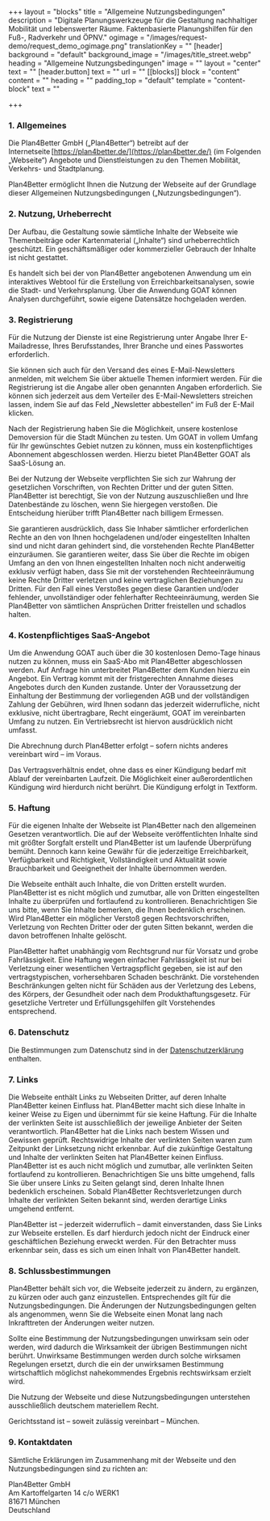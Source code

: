 +++
layout = "blocks"
title = "Allgemeine Nutzungsbedingungen"
description = "Digitale Planungswerkzeuge für die Gestaltung nachhaltiger Mobilität und lebenswerter Räume. Faktenbasierte Planungshilfen für den Fuß-, Radverkehr und ÖPNV."
ogimage = "/images/request-demo/request_demo_ogimage.png"
translationKey = ""
[header]
background = "default"
background_image = "/images/title_street.webp"
heading = "Allgemeine Nutzungsbedingungen"
image = ""
layout = "center"
text = ""
[header.button]
text = ""
url = ""
[[blocks]]
block = "content"
content = ""
heading = ""
padding_top = "default"
template = "content-block"
text = ""

+++
 

### 1. Allgemeines 

Die Plan4Better GmbH („Plan4Better“) betreibt auf der Internetseite [https://plan4better.de/](https://plan4better.de/) (im Folgenden „Webseite“) Angebote und Dienstleistungen zu den Themen Mobilität, Verkehrs- und Stadtplanung. 

Plan4Better ermöglicht Ihnen die Nutzung der Webseite auf der Grundlage dieser Allgemeinen Nutzungsbedingungen („Nutzungsbedingungen“). 

### 2. Nutzung, Urheberrecht 

Der Aufbau, die Gestaltung sowie sämtliche Inhalte der Webseite wie Themenbeiträge oder Kartenmaterial („Inhalte“) sind urheberrechtlich geschützt. Ein geschäftsmäßiger oder kommerzieller Gebrauch der Inhalte ist nicht gestattet. 

Es handelt sich bei der von Plan4Better angebotenen Anwendung um ein interaktives Webtool für die Erstellung von Erreichbarkeitsanalysen, sowie die Stadt- und Verkehrsplanung. Über die Anwendung GOAT können Analysen durchgeführt, sowie eigene Datensätze hochgeladen werden. 

### 3. Registrierung 

Für die Nutzung der Dienste ist eine Registrierung unter Angabe Ihrer E-Mailadresse, Ihres Berufsstandes, Ihrer Branche und eines Passwortes erforderlich.   

Sie können sich auch für den Versand des eines E-Mail-Newsletters anmelden, mit welchem Sie über aktuelle Themen informiert werden. Für die Registrierung ist die Angabe aller oben genannten Angaben erforderlich. Sie können sich jederzeit aus dem Verteiler des E-Mail-Newsletters streichen lassen, indem Sie auf das Feld „Newsletter abbestellen“ im Fuß der E-Mail klicken. 

Nach der Registrierung haben Sie die Möglichkeit, unsere kostenlose Demoversion für die Stadt München zu testen. Um GOAT in vollem Umfang für Ihr gewünschtes Gebiet nutzen zu können, muss ein kostenpflichtiges Abonnement abgeschlossen werden. Hierzu bietet Plan4Better GOAT als SaaS-Lösung an.  

Bei der Nutzung der Webseite verpflichten Sie sich zur Wahrung der gesetzlichen Vorschriften, von Rechten Dritter und der guten Sitten. Plan4Better ist berechtigt, Sie von der Nutzung auszuschließen und Ihre Datenbestände zu löschen, wenn Sie hiergegen verstoßen. Die Entscheidung hierüber trifft Plan4Better nach billigem Ermessen. 

Sie garantieren ausdrücklich, dass Sie Inhaber sämtlicher erforderlichen Rechte an den von Ihnen hochgeladenen und/oder eingestellten Inhalten sind und nicht daran gehindert sind, die vorstehenden Rechte Plan4Better einzuräumen. Sie garantieren weiter, dass Sie über die Rechte im obigen Umfang an den von Ihnen eingestellten Inhalten noch nicht anderweitig exklusiv verfügt haben, dass Sie mit der vorstehenden Rechteeinräumung keine Rechte Dritter verletzen und keine vertraglichen Beziehungen zu Dritten. Für den Fall eines Verstoßes gegen diese Garantien und/oder fehlender, unvollständiger oder fehlerhafter Rechteeinräumung, werden Sie Plan4Better von sämtlichen Ansprüchen Dritter freistellen und schadlos halten. 

### 4. Kostenpflichtiges SaaS-Angebot 

Um die Anwendung GOAT auch über die 30 kostenlosen Demo-Tage hinaus nutzen zu können, muss ein SaaS-Abo mit Plan4Better abgeschlossen werden.  Auf Anfrage hin unterbreitet Plan4Better dem Kunden hierzu ein Angebot. Ein Vertrag kommt mit der fristgerechten Annahme dieses Angebotes durch den Kunden zustande. Unter der Voraussetzung der Einhaltung der Bestimmung der vorliegenden AGB und der vollständigen Zahlung der Gebühren, wird Ihnen sodann das jederzeit widerrufliche, nicht exklusive, nicht übertragbare, Recht eingeräumt, GOAT im vereinbarten Umfang zu nutzen. Ein Vertriebsrecht ist hiervon ausdrücklich nicht umfasst.  

Die Abrechnung durch Plan4Better erfolgt – sofern nichts anderes vereinbart wird – im Voraus.  

Das Vertragsverhältnis endet, ohne dass es einer Kündigung bedarf mit Ablauf der vereinbarten Laufzeit. Die Möglichkeit einer außerordentlichen Kündigung wird hierdurch nicht berührt. Die Kündigung erfolgt in Textform. 

### 5. Haftung 

Für die eigenen Inhalte der Webseite ist Plan4Better nach den allgemeinen Gesetzen verantwortlich. Die auf der Webseite veröffentlichten Inhalte sind mit größter Sorgfalt erstellt und Plan4Better ist um laufende Überprüfung bemüht. Dennoch kann keine Gewähr für die jederzeitige Erreichbarkeit, Verfügbarkeit und Richtigkeit, Vollständigkeit und Aktualität sowie Brauchbarkeit und Geeignetheit der Inhalte übernommen werden. 

Die Webseite enthält auch Inhalte, die von Dritten erstellt wurden. Plan4Better ist es nicht möglich und zumutbar, alle von Dritten eingestellten Inhalte zu überprüfen und fortlaufend zu kontrollieren. Benachrichtigen Sie uns bitte, wenn Sie Inhalte bemerken, die Ihnen bedenklich erscheinen. Wird Plan4Better ein möglicher Verstoß gegen Rechtsvorschriften, Verletzung von Rechten Dritter oder der guten Sitten bekannt, werden die davon betroffenen Inhalte gelöscht. 

Plan4Better haftet unabhängig vom Rechtsgrund nur für Vorsatz und grobe Fahrlässigkeit. Eine Haftung wegen einfacher Fahrlässigkeit ist nur bei Verletzung einer wesentlichen Vertragspflicht gegeben, sie ist auf den vertragstypischen, vorhersehbaren Schaden beschränkt. Die vorstehenden Beschränkungen gelten nicht für Schäden aus der Verletzung des Lebens, des Körpers, der Gesundheit oder nach dem Produkthaftungsgesetz. Für gesetzliche Vertreter und Erfüllungsgehilfen gilt Vorstehendes entsprechend. 

### 6. Datenschutz 

Die Bestimmungen zum Datenschutz sind in der [Datenschutzerklärung](/privacy/) enthalten. 

### 7. Links 

Die Webseite enthält Links zu Webseiten Dritter, auf deren Inhalte Plan4Better keinen Einfluss hat. Plan4Better macht sich diese Inhalte in keiner Weise zu Eigen und übernimmt für sie keine Haftung. Für die Inhalte der verlinkten Seite ist ausschließlich der jeweilige Anbieter der Seiten verantwortlich. Plan4Better hat die Links nach bestem Wissen und Gewissen geprüft. Rechtswidrige Inhalte der verlinkten Seiten waren zum Zeitpunkt der Linksetzung nicht erkennbar. Auf die zukünftige Gestaltung und Inhalte der verlinkten Seiten hat Plan4Better keinen Einfluss. Plan4Better ist es auch nicht möglich und zumutbar, alle verlinkten Seiten fortlaufend zu kontrollieren. Benachrichtigen Sie uns bitte umgehend, falls Sie über unsere Links zu Seiten gelangt sind, deren Inhalte Ihnen bedenklich erscheinen. Sobald Plan4Better Rechtsverletzungen durch Inhalte der verlinkten Seiten bekannt sind, werden derartige Links umgehend entfernt. 

Plan4Better ist – jederzeit widerruflich – damit einverstanden, dass Sie Links zur Webseite erstellen. Es darf hierdurch jedoch nicht der Eindruck einer geschäftlichen Beziehung erweckt werden. Für den Betrachter muss erkennbar sein, dass es sich um einen Inhalt von Plan4Better handelt. 

### 8. Schlussbestimmungen 

Plan4Better behält sich vor, die Webseite jederzeit zu ändern, zu ergänzen, zu kürzen oder auch ganz einzustellen. Entsprechendes gilt für die Nutzungsbedingungen. Die Änderungen der Nutzungsbedingungen gelten als angenommen, wenn Sie die Webseite einen Monat lang nach Inkrafttreten der Änderungen weiter nutzen. 

Sollte eine Bestimmung der Nutzungsbedingungen unwirksam sein oder werden, wird dadurch die Wirksamkeit der übrigen Bestimmungen nicht berührt. Unwirksame Bestimmungen werden durch solche wirksamen Regelungen ersetzt, durch die ein der unwirksamen Bestimmung wirtschaftlich möglichst nahekommendes Ergebnis rechtswirksam erzielt wird. 

Die Nutzung der Webseite und diese Nutzungsbedingungen unterstehen ausschließlich deutschem materiellem Recht. 

Gerichtsstand ist – soweit zulässig vereinbart – München. 

### 9. Kontaktdaten 

Sämtliche Erklärungen im Zusammenhang mit der Webseite und den Nutzungsbedingungen sind zu richten an: 

Plan4Better GmbH  
Am Kartoffelgarten 14 c/o WERK1  
81671 München  
Deutschland
